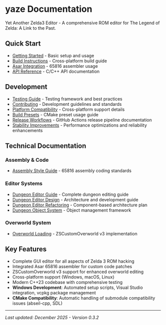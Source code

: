 # yaze Documentation

Yet Another Zelda3 Editor - A comprehensive ROM editor for The Legend of Zelda: A Link to the Past.

## Quick Start

- [Getting Started](01-getting-started.md) - Basic setup and usage
- [Build Instructions](02-build-instructions.md) - Cross-platform build guide
- [Asar Integration](03-asar-integration.md) - 65816 assembler usage
- [API Reference](04-api-reference.md) - C/C++ API documentation

## Development

- [Testing Guide](A1-testing-guide.md) - Testing framework and best practices
- [Contributing](B1-contributing.md) - Development guidelines and standards  
- [Platform Compatibility](B2-platform-compatibility.md) - Cross-platform support details
- [Build Presets](B3-build-presets.md) - CMake preset usage guide
- [Release Workflows](B4-release-workflows.md) - GitHub Actions release pipeline documentation
- [Stability Improvements](B5-stability-improvements.md) - Performance optimizations and reliability enhancements

## Technical Documentation

### Assembly & Code
- [Assembly Style Guide](E1-asm-style-guide.md) - 65816 assembly coding standards

### Editor Systems
- [Dungeon Editor Guide](E2-dungeon-editor-guide.md) - Complete dungeon editing guide
- [Dungeon Editor Design](E3-dungeon-editor-design.md) - Architecture and development guide
- [Dungeon Editor Refactoring](E4-dungeon-editor-refactoring.md) - Component-based architecture plan
- [Dungeon Object System](E5-dungeon-object-system.md) - Object management framework

### Overworld System
- [Overworld Loading](F1-overworld-loading.md) - ZSCustomOverworld v3 implementation

## Key Features

- Complete GUI editor for all aspects of Zelda 3 ROM hacking
- Integrated Asar 65816 assembler for custom code patches
- ZSCustomOverworld v3 support for enhanced overworld editing
- Cross-platform support (Windows, macOS, Linux)
- Modern C++23 codebase with comprehensive testing
- **Windows Development**: Automated setup scripts, Visual Studio integration, vcpkg package management
- **CMake Compatibility**: Automatic handling of submodule compatibility issues (abseil-cpp, SDL)

---

*Last updated: December 2025 - Version 0.3.2*